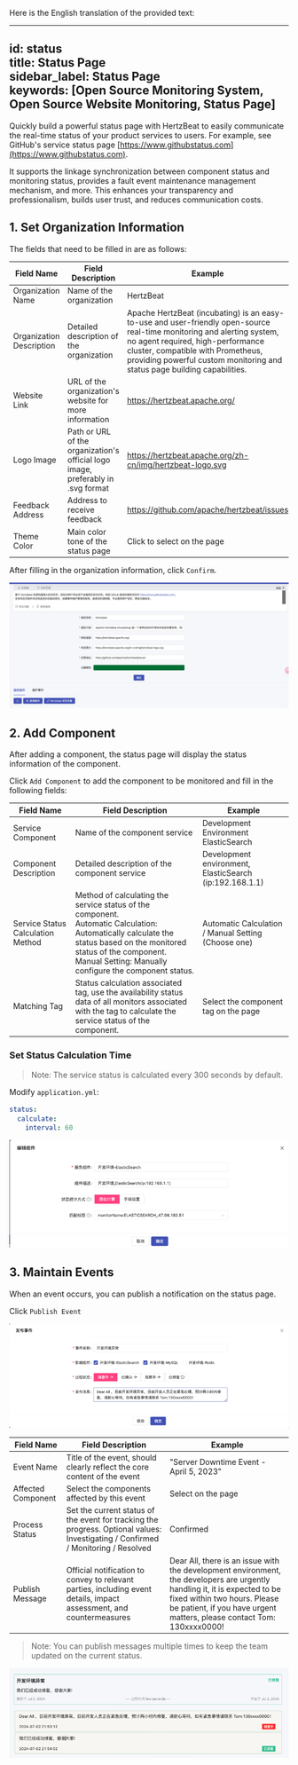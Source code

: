 Here is the English translation of the provided text:

---

id: status  
title: Status Page  
sidebar_label: Status Page  
keywords: [Open Source Monitoring System, Open Source Website Monitoring, Status Page]
---

Quickly build a powerful status page with HertzBeat to easily communicate the real-time status of your product services to users. For example, see GitHub's service status page [https://www.githubstatus.com](https://www.githubstatus.com).

It supports the linkage synchronization between component status and monitoring status, provides a fault event maintenance management mechanism, and more. This enhances your transparency and professionalism, builds user trust, and reduces communication costs.

## 1. Set Organization Information

The fields that need to be filled in are as follows:

| Field Name   | Field Description                                | Example                                                                                             |
|--------------|--------------------------------------------------|-----------------------------------------------------------------------------------------------------|
| Organization Name | Name of the organization                     | HertzBeat                                                                                           |
| Organization Description | Detailed description of the organization | Apache HertzBeat (incubating) is an easy-to-use and user-friendly open-source real-time monitoring and alerting system, no agent required, high-performance cluster, compatible with Prometheus, providing powerful custom monitoring and status page building capabilities. |
| Website Link | URL of the organization's website for more information | https://hertzbeat.apache.org/                                                                       |
| Logo Image   | Path or URL of the organization's official logo image, preferably in .svg format | https://hertzbeat.apache.org/zh-cn/img/hertzbeat-logo.svg                                           |
| Feedback Address | Address to receive feedback                   | https://github.com/apache/hertzbeat/issues                                                          |
| Theme Color  | Main color tone of the status page                | Click to select on the page                                                                         |

After filling in the organization information, click `Confirm`.

![](/img/docs/help/status-3.png)

## 2. Add Component

After adding a component, the status page will display the status information of the component.

Click `Add Component` to add the component to be monitored and fill in the following fields:

| Field Name        | Field Description                                                                                         | Example                                  |
|-------------------|-----------------------------------------------------------------------------------------------------------|------------------------------------------|
| Service Component | Name of the component service                                                                             | Development Environment ElasticSearch     |
| Component Description | Detailed description of the component service                                                            | Development environment, ElasticSearch (ip:192.168.1.1) |
| Service Status Calculation Method | Method of calculating the service status of the component.<br/>Automatic Calculation: Automatically calculate the status based on the monitored status of the component.<br/>Manual Setting: Manually configure the component status. | Automatic Calculation / Manual Setting (Choose one) |
| Matching Tag      | Status calculation associated tag, use the availability status data of all monitors associated with the tag to calculate the service status of the component. | Select the component tag on the page     |

### Set Status Calculation Time

> Note: The service status is calculated every 300 seconds by default.

Modify `application.yml`:

```yaml
status:
  calculate:
    interval: 60
```

![](/img/docs/help/status-4.png)

## 3. Maintain Events

When an event occurs, you can publish a notification on the status page.

Click `Publish Event`

![](/img/docs/help/status-1.png)

| Field Name   | Field Description                               | Example                                                    |
|--------------|-------------------------------------------------|------------------------------------------------------------|
| Event Name   | Title of the event, should clearly reflect the core content of the event | "Server Downtime Event - April 5, 2023"                       |
| Affected Component | Select the components affected by this event            | Select on the page                                          |
| Process Status | Set the current status of the event for tracking the progress. Optional values: Investigating / Confirmed / Monitoring / Resolved | Confirmed                                                   |
| Publish Message | Official notification to convey to relevant parties, including event details, impact assessment, and countermeasures | Dear All, there is an issue with the development environment, the developers are urgently handling it, it is expected to be fixed within two hours. Please be patient, if you have urgent matters, please contact Tom: 130xxxx0000! |

> Note: You can publish messages multiple times to keep the team updated on the current status.

![](/img/docs/help/status-2.png)
